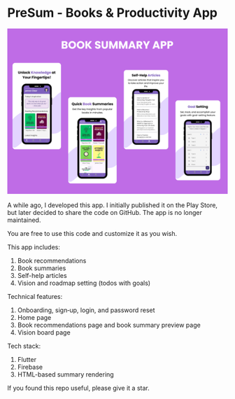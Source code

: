 # PreSum - Books & Productivity App

![PreSum Preview](/assets/ss/presum.png)

A while ago, I developed this app. I initially published it on the Play Store, but later decided to share the code on GitHub. The app is no longer maintained.

You are free to use this code and customize it as you wish.

This app includes:
1. Book recommendations
2. Book summaries
3. Self-help articles
4. Vision and roadmap setting (todos with goals)

Technical features:
1. Onboarding, sign‑up, login, and password reset
2. Home page
3. Book recommendations page and book summary preview page
4. Vision board page

Tech stack:
1. Flutter
2. Firebase
3. HTML-based summary rendering


If you found this repo useful, please give it a star.
